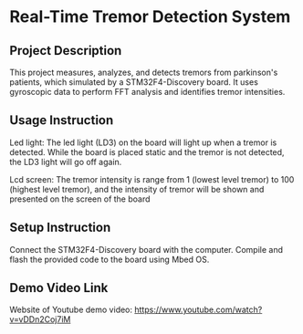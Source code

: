 # Real-Time Tremor Detection System


## Project Description
This project measures, analyzes, and detects tremors from parkinson's patients, which simulated by a STM32F4-Discovery board. It uses gyroscopic data to perform FFT analysis and identifies tremor intensities.


## Usage Instruction
Led light:
The led light (LD3) on the board will light up when a tremor is detected. While the board is placed static and the tremor is not detected, the LD3 light will go off again.

Lcd screen:
The tremor intensity is range from 1 (lowest level tremor) to 100 (highest level tremor), and the intensity of tremor will be shown and presented on the screen of the board


## Setup Instruction
Connect the STM32F4-Discovery board with the computer. Compile and flash the provided code to the board using Mbed OS.


## Demo Video Link
Website of Youtube demo video: https://www.youtube.com/watch?v=vDDn2Coj7iM
